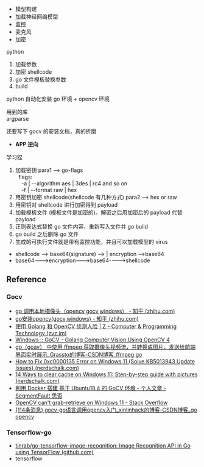 - 模型构建
- 加载神经网络模型
- 监控
- 麦克风
- 加密

python

1. 加载参数
2. 加密 shellcode
3. go 文件模板替换参数
4. build

python 自动化安装 go 环境 + opencv 环境

用到的库  
argparse

还要写下 gocv 的安装文档，真的折磨

- **APP 逆向**

学习捏

1. 加载密钥 para1 --> go-flags  
  flags:  
    -a | --algorithm aes | 3des | rc4 and so on  
    -f | --format raw | hex
2. 用密钥加密 shellcode(shellcode 有几种方式) para2 --> hex or raw
3. 用密钥对 shellcode 进行加密得到 payload
4. 加载模板文件 (模板文件是加密的)。解密之后用加密后的 payload 代替 payload
5. 正则表达式替换 go 文件内容，重新写入文件并 go build
6. go build 之后删除 go 文件
7. 生成的可执行文件就是带有监控功能，并且可以加载模型的 virus

- shellcode --> base64(signature) --> | encryption -->base64
- base64--->encryption--->base64---->shellcode

## Reference

### Gocv

- [go 调用本地摄像头（opencv,gocv,windows） - 知乎 (zhihu.com)](https://zhuanlan.zhihu.com/p/456151377)
- [go安装opencv(gocv,windows) - 知乎 (zhihu.com)](https://zhuanlan.zhihu.com/p/456141872)
- [使用 Golang 和 OpenCV 侦测人脸 | Z - Computer & Programming Technology (zvz.im)](https://log.zvz.im/2021/06/05/go-detect-faces-using-opencv/)
- [Windows :: GoCV - Golang Computer Vision Using OpenCV 4](https://gocv.io/getting-started/windows/)
- [go（goav） 中使用 ffmpeg 获取摄像头视频流，并转换成图片，发送给前端界面实时展示_Grassto的博客-CSDN博客_ffmpeg go](https://blog.csdn.net/DisMisPres/article/details/115865216)
- [How to Fix 0xc0000135 Error on Windows 11 (Solve KB5013943 Update Issues) (nerdschalk.com)](https://nerdschalk.com/how-to-fix-0xc0000135-error-on-windows/)
- [14 Ways to clear cache on Windows 11: Step-by-step guide with pictures (nerdschalk.com)](https://nerdschalk.com/14-ways-to-clear-cache-on-windows-11-step-by-step-guide-with-pictures/)
- [利用 Docker 搭建 基于 Ubuntu18.4 的 GoCV 环境 - 个人文章 - SegmentFault 思否](https://segmentfault.com/a/1190000041919203)
- [OpenCV can't grab-retrieve on Windows 11 - Stack Overflow](https://stackoverflow.com/questions/72658596/opencv-cant-grab-retrieve-on-windows-11)
- [(114条消息) gocv-go语言调用opencv入门_xinlinhack的博客-CSDN博客_go opencv](https://blog.csdn.net/xinlinhack/article/details/119713374)

### Tensorflow-go

- [tinrab/go-tensorflow-image-recognition: Image Recognition API in Go using TensorFlow (github.com)](https://github.com/tinrab/go-tensorflow-image-recognition)
- tensorflow
